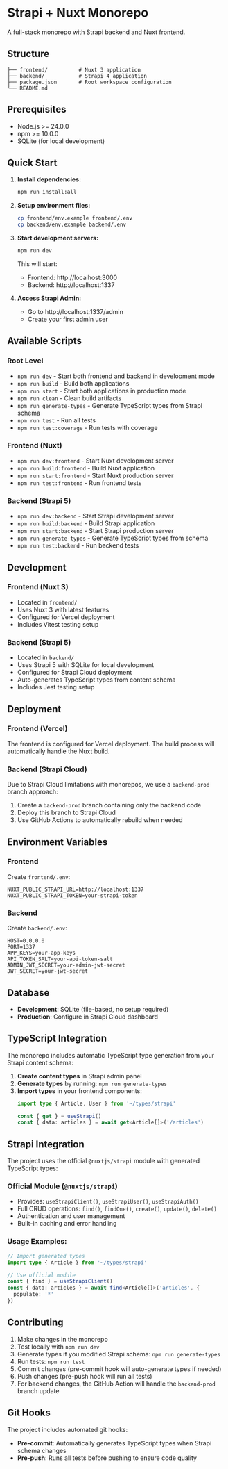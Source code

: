 # Strapi + Nuxt Monorepo

A full-stack monorepo with Strapi backend and Nuxt frontend.

## Structure

```
├── frontend/          # Nuxt 3 application
├── backend/           # Strapi 4 application
├── package.json       # Root workspace configuration
└── README.md
```

## Prerequisites

- Node.js >= 24.0.0
- npm >= 10.0.0
- SQLite (for local development)

## Quick Start

1. **Install dependencies:**
   ```bash
   npm run install:all
   ```

2. **Setup environment files:**
   ```bash
   cp frontend/env.example frontend/.env
   cp backend/env.example backend/.env
   ```

3. **Start development servers:**
   ```bash
   npm run dev
   ```

   This will start:
   - Frontend: http://localhost:3000
   - Backend: http://localhost:1337

4. **Access Strapi Admin:**
   - Go to http://localhost:1337/admin
   - Create your first admin user

## Available Scripts

### Root Level
- `npm run dev` - Start both frontend and backend in development mode
- `npm run build` - Build both applications
- `npm run start` - Start both applications in production mode
- `npm run clean` - Clean build artifacts
- `npm run generate-types` - Generate TypeScript types from Strapi schema
- `npm run test` - Run all tests
- `npm run test:coverage` - Run tests with coverage

### Frontend (Nuxt)
- `npm run dev:frontend` - Start Nuxt development server
- `npm run build:frontend` - Build Nuxt application
- `npm run start:frontend` - Start Nuxt production server
- `npm run test:frontend` - Run frontend tests

### Backend (Strapi 5)
- `npm run dev:backend` - Start Strapi development server
- `npm run build:backend` - Build Strapi application
- `npm run start:backend` - Start Strapi production server
- `npm run generate-types` - Generate TypeScript types from schema
- `npm run test:backend` - Run backend tests

## Development

### Frontend (Nuxt 3)
- Located in `frontend/`
- Uses Nuxt 3 with latest features
- Configured for Vercel deployment
- Includes Vitest testing setup

### Backend (Strapi 5)
- Located in `backend/`
- Uses Strapi 5 with SQLite for local development
- Configured for Strapi Cloud deployment
- Auto-generates TypeScript types from content schema
- Includes Jest testing setup

## Deployment

### Frontend (Vercel)
The frontend is configured for Vercel deployment. The build process will automatically handle the Nuxt build.

### Backend (Strapi Cloud)
Due to Strapi Cloud limitations with monorepos, we use a `backend-prod` branch approach:

1. Create a `backend-prod` branch containing only the backend code
2. Deploy this branch to Strapi Cloud
3. Use GitHub Actions to automatically rebuild when needed

## Environment Variables

### Frontend
Create `frontend/.env`:
```env
NUXT_PUBLIC_STRAPI_URL=http://localhost:1337
NUXT_PUBLIC_STRAPI_TOKEN=your-strapi-token
```

### Backend
Create `backend/.env`:
```env
HOST=0.0.0.0
PORT=1337
APP_KEYS=your-app-keys
API_TOKEN_SALT=your-api-token-salt
ADMIN_JWT_SECRET=your-admin-jwt-secret
JWT_SECRET=your-jwt-secret
```

## Database

- **Development**: SQLite (file-based, no setup required)
- **Production**: Configure in Strapi Cloud dashboard

## TypeScript Integration

The monorepo includes automatic TypeScript type generation from your Strapi content schema:

1. **Create content types** in Strapi admin panel
2. **Generate types** by running: `npm run generate-types`
3. **Import types** in your frontend components:
   ```typescript
   import type { Article, User } from '~/types/strapi'
   
   const { get } = useStrapi()
   const { data: articles } = await get<Article[]>('/articles')
   ```

## Strapi Integration

The project uses the official `@nuxtjs/strapi` module with generated TypeScript types:

### Official Module (`@nuxtjs/strapi`)
- Provides: `useStrapiClient()`, `useStrapiUser()`, `useStrapiAuth()`
- Full CRUD operations: `find()`, `findOne()`, `create()`, `update()`, `delete()`
- Authentication and user management
- Built-in caching and error handling

### Usage Examples:
```typescript
// Import generated types
import type { Article } from '~/types/strapi'

// Use official module
const { find } = useStrapiClient()
const { data: articles } = await find<Article[]>('articles', { 
  populate: '*' 
})
```

## Contributing

1. Make changes in the monorepo
2. Test locally with `npm run dev`
3. Generate types if you modified Strapi schema: `npm run generate-types`
4. Run tests: `npm run test`
5. Commit changes (pre-commit hook will auto-generate types if needed)
6. Push changes (pre-push hook will run all tests)
7. For backend changes, the GitHub Action will handle the `backend-prod` branch update

## Git Hooks

The project includes automated git hooks:

- **Pre-commit**: Automatically generates TypeScript types when Strapi schema changes
- **Pre-push**: Runs all tests before pushing to ensure code quality 